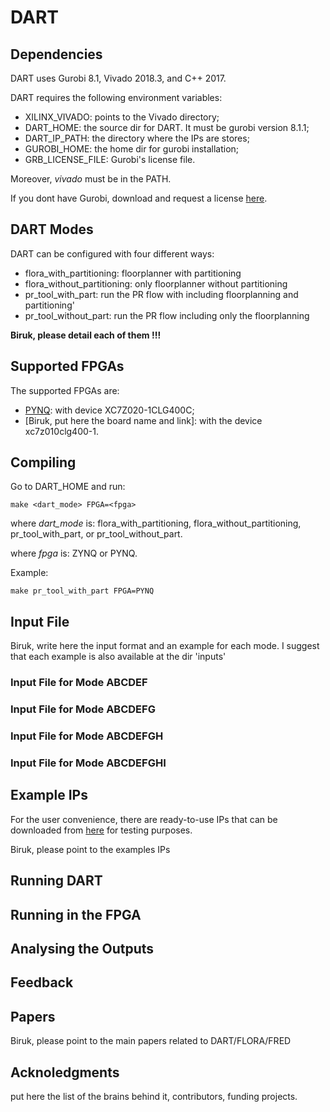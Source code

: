 # DART

## Dependencies

DART uses Gurobi 8.1, Vivado 2018.3, and C++ 2017.

DART requires the following environment variables:

 - XILINX_VIVADO: points to the Vivado directory;
 - DART_HOME: the source dir for DART. It must be gurobi version 8.1.1;
 - DART_IP_PATH: the directory where the IPs are stores;
 - GUROBI_HOME: the home dir for gurobi installation;
 - GRB_LICENSE_FILE: Gurobi's license file.

Moreover, *vivado* must be in the PATH.

If you dont have Gurobi, download and request a license [here](https://www.gurobi.com/downloads/).

## DART Modes

DART can be configured with four different ways:

 - flora_with_partitioning: floorplanner with partitioning
 - flora_without_partitioning: only floorplanner without partitioning
 - pr_tool_with_part: run the PR flow with including floorplanning and partitioning'
 - pr_tool_without_part: run the PR flow including only the floorplanning 


**Biruk, please detail each of them !!!**

## Supported FPGAs

The supported FPGAs are:

 - [PYNQ](https://www.xilinx.com/support/university/boards-portfolio/xup-boards/XUPPYNQ.html): with device XC7Z020-1CLG400C;
 - [Biruk, put here the board name and link]: with the device xc7z010clg400-1.

## Compiling

Go to DART_HOME and run:

```
make <dart_mode> FPGA=<fpga>
```

where *dart_mode* is: flora_with_partitioning, flora_without_partitioning, pr_tool_with_part, or pr_tool_without_part.

where *fpga* is: ZYNQ or PYNQ.

Example:

```
make pr_tool_with_part FPGA=PYNQ
```

## Input File

Biruk, write here the input format and an example for each mode.
I suggest that each example is also available at the dir 'inputs'

### Input File for Mode ABCDEF

### Input File for Mode ABCDEFG

### Input File for Mode ABCDEFGH

### Input File for Mode ABCDEFGHI

## Example IPs

For the user convenience, there are ready-to-use IPs that can be downloaded from [here]()
for testing purposes.

Biruk, please point to the examples IPs

## Running DART

## Running in the FPGA

## Analysing the Outputs

## Feedback

## Papers

Biruk, please point to the main papers related to DART/FLORA/FRED

## Acknoledgments

put here the list of the brains behind it, contributors, funding projects.

